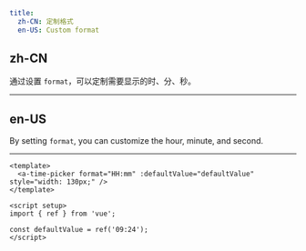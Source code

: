 ```yaml
title:
  zh-CN: 定制格式
  en-US: Custom format
```

## zh-CN

通过设置 `format`，可以定制需要显示的时、分、秒。

---

## en-US

By setting `format`, you can customize the hour, minute, and second.

---

```vue
<template>
  <a-time-picker format="HH:mm" :defaultValue="defaultValue" style="width: 130px;" />
</template>

<script setup>
import { ref } from 'vue';

const defaultValue = ref('09:24');
</script>
```
